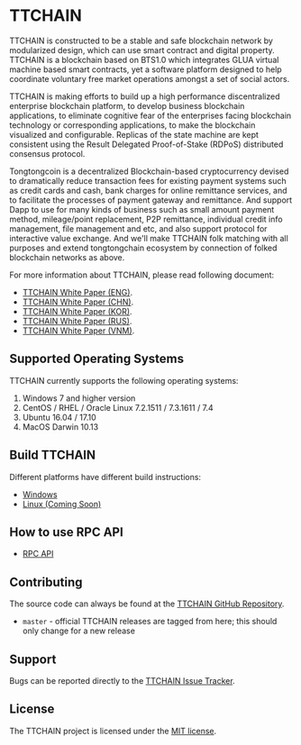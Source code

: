 TTCHAIN
=========

TTCHAIN is constructed to be a stable and safe blockchain network by modularized design, which can use smart contract and digital property. TTCHAIN is a blockchain based on BTS1.0 which integrates GLUA virtual machine based smart contracts, yet a software platform designed to help coordinate voluntary free market operations amongst a set of social actors.

TTCHAIN is making efforts to build up a high performance discentralized enterprise blockchain platform, to develop business blockchain applications, to eliminate cognitive fear of the enterprises facing blockchain technology or corresponding applications, to make the blockchain visualized and configurable. Replicas of the state machine are kept consistent using the Result Delegated Proof-of-Stake (RDPoS) distributed consensus protocol.

Tongtongcoin is a decentralized Blockchain-based cryptocurrency devised to dramatically reduce transaction fees for existing payment systems such as credit cards and cash, bank charges for online remittance services, and to facilitate the processes of payment gateway and remittance. And support Dapp to use for many kinds of business such as small amount payment method, mileage/point replacement, P2P remittance, individual credit info management, file management and etc, and also support protocol for interactive value exchange. And we'll make TTCHAIN folk matching with all purposes and extend tongtongchain ecosystem by connection of folked blockchain
networks as above.

For more information about TTCHAIN, please read following document:
* [TTCHAIN White Paper (ENG)](http://tongtongcoin.io/datafile/TongTongCoin_WhitePaper_English_v2.03.pdf).
* [TTCHAIN White Paper (CHN)](http://tongtongcoin.io/datafile/TongTongCoin_WhitePaper_china_v2.1.pdf).
* [TTCHAIN White Paper (KOR)](http://tongtongcoin.io/datafile/TongTongCoin_WhitePaper_Korean_v2.03.pdf).
* [TTCHAIN White Paper (RUS)](http://tongtongcoin.io/datafile/TongTongCoin_WhitePaper_Russian_v1.6.pdf).
* [TTCHAIN White Paper (VNM)](http://tongtongcoin.io/datafile/TongTongCoin_WhitePaper_Vietnamese_v1.6.pdf).

## Supported Operating Systems
TTCHAIN currently supports the following operating systems:  
1. Windows 7 and higher version
2. CentOS / RHEL / Oracle Linux 7.2.1511 / 7.3.1611 / 7.4
3. Ubuntu 16.04 / 17.10
4. MacOS Darwin 10.13

Build TTCHAIN
--------
Different platforms have different build instructions:
* [Windows](https://github.com/tongtongchain/TTCHAIN/blob/master/window_build.md)
* [Linux (Coming Soon)](#)

How to use RPC API
--------------------
* [RPC API](https://ttchain-docs.readthedocs.io/en/latest/)
 
Contributing
------------
The source code can always be found at the [TTCHAIN GitHub Repository](#). 
- `master` - official TTCHAIN releases are tagged from here; this should only change for a new release

Support
-------
Bugs can be reported directly to the [TTCHAIN Issue Tracker](#).

License
------

The TTCHAIN project is licensed under the [MIT license](https://github.com/tongtongchain/TTCHAIN/blob/master/License).
